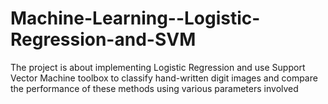 Machine-Learning--Logistic-Regression-and-SVM
=============================================

The project is about implementing Logistic Regression and use Support Vector Machine toolbox to classify hand-written digit images and compare the performance of these methods using various parameters involved
